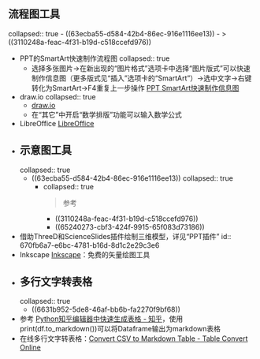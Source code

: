 ## 流程图工具
collapsed:: true
	- ((63ecba55-d584-42b4-86ec-916e1116ee13))
		- > ((3110248a-feac-4f31-b19d-c518ccefd976))
- PPT的SmartArt快速制作流程图
  collapsed:: true
	- 选择多张图片->在新出现的“图片格式”选项卡中选择“图片版式”可以快速制作信息图（更多版式见“插入”选项卡的“SmartArt”）->选中文字->右键转化为SmartArt->F4重复上一步操作 [PPT SmartArt快速制作信息图](https://zhuanlan.zhihu.com/p/28379031)
- draw.io
  collapsed:: true
	- [draw.io](https://www.diagrams.net/)
	- 在“其它”中开启“数学排版”功能可以输入数学公式
- LibreOffice [LibreOffice](https://alternativeto.net/software/libreoffice---draw/about/)
- ## 示意图工具
  collapsed:: true
	- ((63ecba55-d584-42b4-86ec-916e1116ee13))
	  collapsed:: true
		- collapsed:: true
		  >参考
			- ((3110248a-feac-4f31-b19d-c518ccefd976))
			- ((65240273-cbf3-424f-9915-65f083d73186))
- 借助ThreeD和ScienceSlides插件绘制三维模型，详见“PPT插件”
  id:: 670fb6a7-e6bc-4781-b16d-8d1c2e29c3e6
- Inkscape [Inkscape](https://alternativeto.net/software/inkscape/about/)：免费的矢量绘图工具
- ## 多行文字转表格
  collapsed:: true
	- ((6631b952-5de8-46af-bb6b-fa2270f9bf68))
- 参考 [Python知乎编辑器中快速生成表格 - 知乎](https://zhuanlan.zhihu.com/p/114281839)，使用print(df.to_markdown())可以将Dataframe输出为markdown表格
- 在线多行文字转表格：[Convert CSV to Markdown Table - Table Convert Online](https://tableconvert.com/csv-to-markdown)